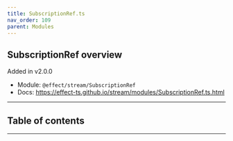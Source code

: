 ```yaml
---
title: SubscriptionRef.ts
nav_order: 109
parent: Modules
---
```


## SubscriptionRef overview

Added in v2.0.0

- Module: `@effect/stream/SubscriptionRef`
- Docs: https://effect-ts.github.io/stream/modules/SubscriptionRef.ts.html

---

<h2 class="text-delta">Table of contents</h2>

---
